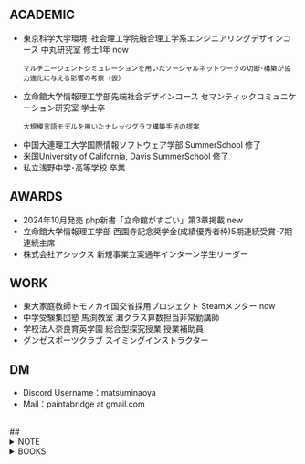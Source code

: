 <!--## Hi there 👋-->

## ACADEMIC
- 東京科学大学環境･社会理工学院融合理工学系エンジニアリングデザインコース 中丸研究室 修士1年 now
  ```
  マルチエージェントシミュレーションを用いたソーシャルネットワークの切断･構築が協力進化に与える影響の考察（仮）
  ```
- 立命館大学情報理工学部先端社会デザインコース セマンティックコミュニケーション研究室 学士卒
  ```
  大規模言語モデルを用いたナレッジグラフ構築手法の提案
  ```
- 中国大連理工大学国際情報ソフトウェア学部 SummerSchool 修了
- 米国University of California, Davis SummerSchool 修了
- 私立浅野中学･高等学校 卒業
## AWARDS
- 2024年10月発売 php新書「立命館がすごい」第3章掲載 new
- 立命館大学情報理工学部 西園寺記念奨学金(成績優秀者枠)5期連続受賞･7期連続主席
- 株式会社アシックス 新規事業立案通年インターン学生リーダー
## WORK
- 東大家庭教師トモノカイ国交省採用プロジェクト Steamメンター now
- 中学受験集団塾 馬渕教室 灘クラス算数担当非常勤講師
- 学校法人奈良育英学園 総合型探究授業 授業補助員
- グンゼスポーツクラブ スイミングインストラクター
## DM
- Discord Username：matsuminaoya
- Mail：paintabridge at gmail.com
</br>
##
<details>
<summary>NOTE</summary>

- 就活する時間がないのでひもにしてください
</details>

<details>
<summary>BOOKS</summary>

- 春琴抄
</details>

<!--
```
for code
```
-->

<!--
**matsuminaoya/matsuminaoya** is a ✨ _special_ ✨ repository because its `README.md` (this file) appears on your GitHub profile.

Here are some ideas to get you started:

- 🔭 I’m currently working on ...
- 🌱 I’m currently learning ...
- 👯 I’m looking to collaborate on ...
- 🤔 I’m looking for help with ...
- 💬 Ask me about ...
- 📫 How to reach me: ...
- 😄 Pronouns: ...
- ⚡ Fun fact: ...
-->
